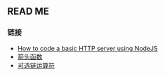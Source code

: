 ## READ ME

### 链接

- [How to code a basic HTTP server using NodeJS](https://mindsers.blog/en/post/how-to-code-basic-http-server-using-nodejs/)
- [箭头函数](https://developer.mozilla.org/zh-CN/docs/Web/JavaScript/Reference/Functions/Arrow_functions)
- [可选链运算符](https://developer.mozilla.org/zh-CN/docs/Web/JavaScript/Reference/Operators/Optional_chaining)
